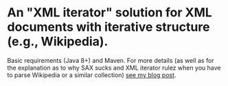# An "XML iterator" solution for XML documents with iterative structure (e.g., Wikipedia).

Basic requirements (Java 8+) and Maven. For more details (as well as for the explanation as to why SAX sucks and XML iterator rulez when you have to parse Wikipedia or a similar collection) [see my blog post](http://searchivarius.org/blog/why-sax-sucks-and-xml-iterator-rulez-when-you-have-parse-wikipedia-or-similar-collection).
